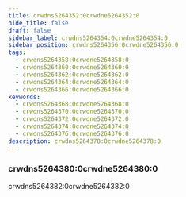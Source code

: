 ```yaml
---
title: crwdns5264352:0crwdne5264352:0
hide_title: false
draft: false
sidebar_label: crwdns5264354:0crwdne5264354:0
sidebar_position: crwdns5264356:0crwdne5264356:0
tags:
  - crwdns5264358:0crwdne5264358:0
  - crwdns5264360:0crwdne5264360:0
  - crwdns5264362:0crwdne5264362:0
  - crwdns5264364:0crwdne5264364:0
  - crwdns5264366:0crwdne5264366:0
keywords:
  - crwdns5264368:0crwdne5264368:0
  - crwdns5264370:0crwdne5264370:0
  - crwdns5264372:0crwdne5264372:0
  - crwdns5264374:0crwdne5264374:0
  - crwdns5264376:0crwdne5264376:0
description: crwdns5264378:0crwdne5264378:0
---
```


### crwdns5264380:0crwdne5264380:0

crwdns5264382:0crwdne5264382:0
